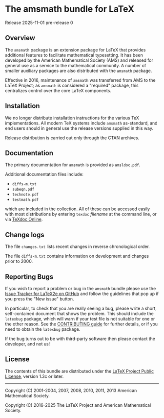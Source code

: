 The amsmath bundle for LaTeX
============================

Release 2025-11-01 pre-release 0

Overview
--------

The `amsmath` package is an extension package for LaTeX that provides
additional features to facilitate mathematical typesetting. It has been
developed by the American Mathematical Society (AMS) and released for general
use as a service to the mathematical community. A number of smaller
auxiliary packages are also distributed with the `amsmath` package.

Effective in 2016, maintenance of `amsmath` was transferred from AMS to
the LaTeX Project; as `amsmath` is considered a "required" package, this
centralizes control over the core LaTeX components.

Installation
------------

We no longer distribute installation instructions for the various TeX
implementations. All modern TeX systems include `amsmath` as-standard, and end
users should in general use the release versions supplied in this way.

Release distribution is carried out only through the CTAN archives.

Documentation
-------------

The primary documentation for `amsmath` is provided as `amsldoc.pdf`.

Additional documentation files include:

 - `diffs-m.txt`
 - `subeqn.pdf`
 - `technote.pdf`
 - `testmath.pdf`

which are included in the collection.  All of these can be accessed
easily with most distributions by entering `texdoc` *filename* at the
command line, or via [TeXdoc Online](https://texdoc.org).

Change logs
-----------

The file `changes.txt` lists recent changes in reverse chronological order.

The file `diffs-m.txt` contains information on development and changes
prior to 2000.

Reporting Bugs
--------------

If you wish to report a problem or bug in the `amsmath` bundle
please use the [Issue Tracker for LaTeX2e on
GitHub](https://github.com/latex3/latex2e/issues)
and follow the guidelines that pop up if you press the "New issue" button.

In particular, to check that you are really seeing a bug, please write
a short, self-contained document that shows the problem. This should
include the `latexbug` package, which will warn if your test file is
not suitable for one or the other reason. See the [CONTRIBUTING
guide](https://github.com/latex3/latex2e/blob/main/CONTRIBUTING.md)
for further details, or if you need to obtain the `latexbug` package.

If the bug turns out to be with third-party software then please
contact the developer, and not us!

License
-------

The contents of this bundle are distributed under the [LaTeX Project
Public License](https://www.latex-project.org/lppl/lppl-1-3c/),
version 1.3c or later.

-----

<p>Copyright (C) 2001-2004, 2007, 2008, 2010, 2011, 2013 American Mathematical Society. <br />
<p>Copyright (C) 2016-2025 The LaTeX Project and American Mathematical Society. <br />

